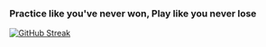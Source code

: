<h3 aligh="left">Practice like you've never won, Play like you never lose</h3>

[![GitHub Streak](https://github-readme-streak-stats.herokuapp.com/?user=DenverCoder1)](https://git.io/streak-stats)
